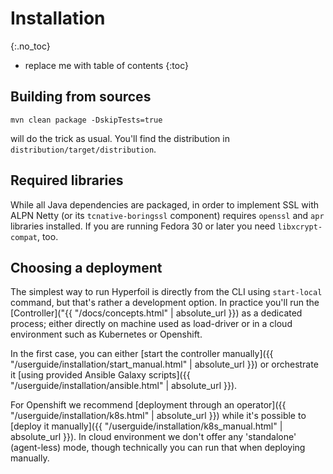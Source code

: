 ---
---
# Installation
{:.no_toc}

* replace me with table of contents
{:toc}

## Building from sources

```
mvn clean package -DskipTests=true
```
will do the trick as usual. You'll find the distribution in `distribution/target/distribution`.

## Required libraries

While all Java dependencies are packaged, in order to implement SSL with ALPN Netty (or its `tcnative-boringssl` component) requires `openssl` and `apr` libraries installed. If you are running Fedora 30 or later you need `libxcrypt-compat`, too.

## Choosing a deployment

The simplest way to run Hyperfoil is directly from the CLI using `start-local` command, but that's rather a development option. In practice you'll run the [Controller]("{{ "/docs/concepts.html" | absolute_url }}) as a dedicated process; either directly on machine used as load-driver or in a cloud environment such as Kubernetes or Openshift.

In the first case, you can either [start the controller manually]({{ "/userguide/installation/start_manual.html" | absolute_url }}) or orchestrate it [using provided Ansible Galaxy scripts]({{ "/userguide/installation/ansible.html" | absolute_url }}).

For Openshift we recommend [deployment through an operator]({{ "/userguide/installation/k8s.html" | absolute_url }}) while it's possible to [deploy it manually]({{ "/userguide/installation/k8s_manual.html" | absolute_url }}). In cloud environment we don't offer any 'standalone' (agent-less) mode, though technically you can run that when deploying manually.
